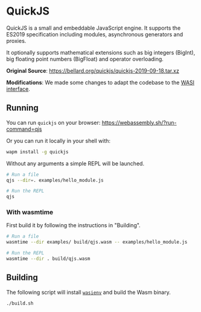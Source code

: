 # QuickJS

QuickJS is a small and embeddable JavaScript engine. It supports the ES2019 specification including modules, asynchronous generators and proxies.

It optionally supports mathematical extensions such as big integers (BigInt), big floating point numbers (BigFloat) and operator overloading.

**Original Source**: https://bellard.org/quickjs/quickjs-2019-09-18.tar.xz

**Modifications**: We made some changes to adapt the codebase to the [WASI interface](https://wapm.io/interface/wasi).

## Running

You can run `quickjs` on your browser:
https://webassembly.sh/?run-command=qjs

Or you can run it locally in your shell with:

```bash
wapm install -g quickjs
```

Without any arguments a simple REPL will be launched.

```bash
# Run a file
qjs --dir=. examples/hello_module.js

# Run the REPL
qjs
```

### With wasmtime

First build it by following the instructions in "Building".

```bash
# Run a file
wasmtime --dir examples/ build/qjs.wasm -- examples/hello_module.js

# Run the REPL
wasmtime --dir . build/qjs.wasm
```

## Building

The following script will install [`wasienv`](https://github.com/wasienv/wasienv) and build the Wasm binary.

```bash
./build.sh
```
